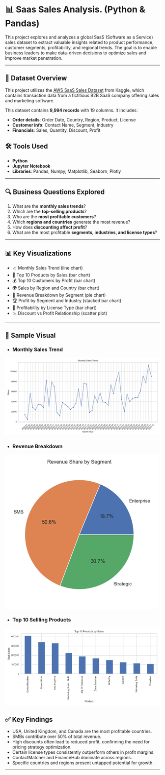 # 📊 Saas Sales Analysis. (Python & Pandas)

This project explores and analyzes a global SaaS (Software as a Service) sales dataset to extract valuable insights related to product performance, customer segments, profitability, and regional trends. The goal is to enable business leaders to make data-driven decisions to optimize sales and improve market penetration.

---

## 📁 Dataset Overview

This project utilizes the [AWS SaaS Sales Dataset](https://www.kaggle.com/datasets/nnthanh101/aws-saas-sales) from Kaggle, which contains transaction data from a fictitious B2B SaaS company offering sales and marketing software.

This dataset contains **9,994 records** with 19 columns. It includes:

- **Order details**: Order Date, Country, Region, Product, License
- **Customer info**: Contact Name, Segment, Industry
- **Financials**: Sales, Quantity, Discount, Profit

## 🛠️ Tools Used

- **Python**
- **Jupyter Notebook**
- **Libraries**: Pandas, Numpy, Matplotlib, Seaborn, Plotly

---

## 🔍 Business Questions Explored

1. What are the **monthly sales trends**?
2. Which are the **top-selling products**?
3. Who are the **most profitable customers**?
4. Which **regions and countries** generate the most revenue?
5. How does **discounting affect profit**?
6. What are the most profitable **segments, industries, and license types**?

---

## 📊 Key Visualizations

- 📈 Monthly Sales Trend (line chart)
- 🥇 Top 10 Products by Sales (bar chart)
- 💰 Top 10 Customers by Profit (bar chart)
- 🌍 Sales by Region and Country (bar chart)
- 🎯 Revenue Breakdown by Segment (pie chart)
- 🏆 Profit by Segment and Industry (stacked bar chart)
- 🧾 Profitability by License Type (bar chart)
- 📉 Discount vs Profit Relationship (scatter plot)

---

## 📌 Sample Visual

- ### Monthly Sales Trend
![Monthly Sales Trend](https://github.com/Mahesh-011/Saas_sales_analysis/blob/main/Images/Monthly_sales_trend.png?raw=true)

- ### Revenue Breakdown
![Revenue Breakdown](https://github.com/Mahesh-011/Saas_sales_analysis/blob/main/Images/Revenue_breakdown.png?raw=true)

- ### Top 10 Sellling Products
![Top Selling Products](https://github.com/Mahesh-011/Saas_sales_analysis/blob/main/Images/Top_Selling_Products.png?raw=true)

## ✅ Key Findings

- USA, United Kingdom, and Canada are the most profitable countries.
- SMBs contribute over 50% of total revenue.
- High discounts often lead to reduced profit, confirming the need for pricing strategy optimization.
- Certain license types consistently outperform others in profit margins.
- ContactMatcher and FinanceHub dominate across regions.
- Specific countries and regions present untapped potential for growth.

---

